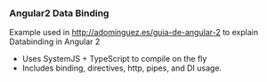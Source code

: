 ### Angular2 Data Binding

Example used in http://adominguez.es/guia-de-angular-2 to explain Databinding in Angular 2

- Uses SystemJS + TypeScript to compile on the fly
- Includes binding, directives, http, pipes, and DI usage.
